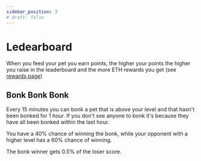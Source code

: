```yaml
---
sidebar_position: 3
# draft: false
---
```


# Ledearboard 

When you feed your pet you earn points, the higher your points the higher you raise in the leaderboard and the more ETH rewards you get (see [rewards page](https://frenpet.xyz/rewards))

## Bonk Bonk Bonk

Every 15 minutes you can bonk a pet that is above your level and that hasn't been bonked for 1 hour. If you don't see anyone to bonk it's because they have all been bonked within the last hour.

You have a 40% chance of winning the bonk, while your opponent with a higher level has a 60% chance of winning.

The bonk winner gets 0.5% of the loser score.